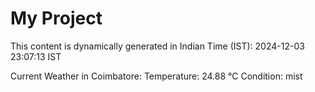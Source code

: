 # My Project

This content is dynamically generated in Indian Time (IST): 2024-12-03 23:07:13 IST


Current Weather in Coimbatore:
Temperature: 24.88 °C
Condition: mist
